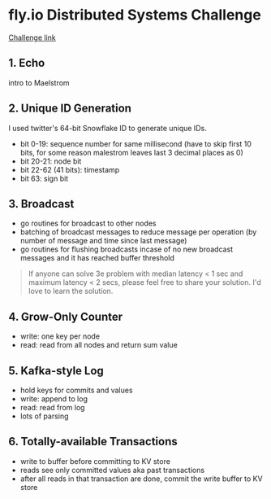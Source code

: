 # fly.io Distributed Systems Challenge
[Challenge link](https://fly.io/dist-sys/1/)

## 1. Echo
intro to Maelstrom

## 2. Unique ID Generation
I used twitter's 64-bit Snowflake ID to generate unique IDs.
- bit 0-19: sequence number for same millisecond (have to skip first 10 bits, for some reason malestrom leaves last 3 decimal places as 0)
- bit 20-21: node bit
- bit 22-62 (41 bits): timestamp
- bit 63: sign bit

## 3. Broadcast
- go routines for broadcast to other nodes
- batching of broadcast messages to reduce message per operation (by number of message and time since last message)
- go routines for flushing broadcasts incase of no new broadcast messages and it has reached buffer threshold
> If anyone can solve 3e problem with median latency < 1 sec and maximum latency < 2 secs, please feel free to share your solution. I'd love to learn the solution.


## 4. Grow-Only Counter
- write: one key per node
- read: read from all nodes and return sum value

## 5. Kafka-style Log
- hold keys for commits and values
- write: append to log
- read: read from log
- lots of parsing

## 6. Totally-available Transactions
- write to buffer before committing to KV store
- reads see only committed values aka past transactions
- after all reads in that transaction are done, commit the write buffer to KV store